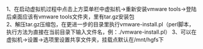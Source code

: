 1、在启动虚拟机过程中点击上方菜单栏中虚拟机->重新安装vmware tools->登陆后桌面应该有vmware tools文件夹，里有tar.gz安装包<br>
2、解压tar.gz压缩包，在更进一步的目录里执行vmware-install.pl（perl脚本，执行方法为直接在当前目录下输入文件名，例：./vmware-install.pl）
3、可以在虚拟机->设置->选项里设置共享文件夹，挂载点默认在/mnt/hgfs下
